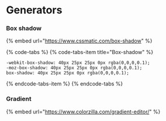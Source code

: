 # Generators

### Box shadow

{% embed url="https://www.cssmatic.com/box-shadow" %}

{% code-tabs %}
{% code-tabs-item title="Box-shadow" %}
```text
-webkit-box-shadow: 40px 25px 25px 0px rgba(0,0,0,0.1); 
-moz-box-shadow: 40px 25px 25px 0px rgba(0,0,0,0.1); 
box-shadow: 40px 25px 25px 0px rgba(0,0,0,0.1);

```
{% endcode-tabs-item %}
{% endcode-tabs %}

### Gradient

{% embed url="https://www.colorzilla.com/gradient-editor/" %}

